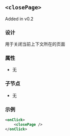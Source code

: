 ## `<closePage>`

Added in v0.2

### 设计

用于关闭当前上下文所在的页面

### 属性

- 无

### 子节点

- 无

### 示例

```xml
<onClick>
	<closePage />
</onClick>
```